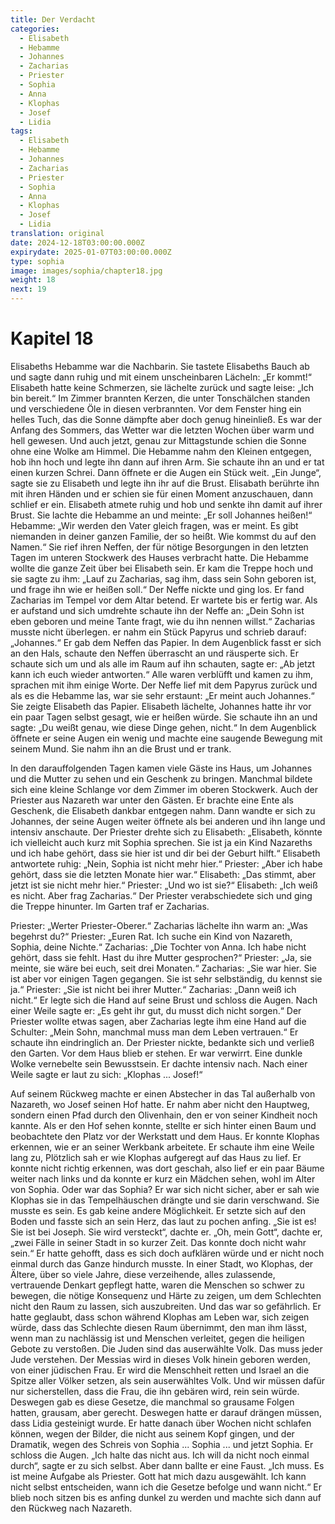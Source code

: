 ```yaml
---
title: Der Verdacht
categories:
  - Elisabeth
  - Hebamme
  - Johannes
  - Zacharias
  - Priester
  - Sophia
  - Anna
  - Klophas
  - Josef
  - Lidia
tags:
  - Elisabeth
  - Hebamme
  - Johannes
  - Zacharias
  - Priester
  - Sophia
  - Anna
  - Klophas
  - Josef
  - Lidia
translation: original
date: 2024-12-18T03:00:00.000Z
expirydate: 2025-01-07T03:00:00.000Z
type: sophia
image: images/sophia/chapter18.jpg
weight: 18
next: 19
---
```


# Kapitel 18



Elisabeths Hebamme war die Nachbarin.
Sie tastete Elisabeths Bauch ab und sagte dann ruhig und mit einem unscheinbaren Lächeln: „Er kommt!“
Elisabeth hatte keine Schmerzen, sie lächelte zurück und sagte leise: „Ich bin bereit.“
Im Zimmer brannten Kerzen, die unter Tonschälchen standen und verschiedene Öle in diesen verbrannten.
Vor dem Fenster hing ein helles Tuch, das die Sonne dämpfte aber doch genug hineinließ.
Es war der Anfang des Sommers, das Wetter war die letzten Wochen über warm und hell gewesen.
Und auch jetzt, genau zur Mittagstunde schien die Sonne ohne eine Wolke am Himmel.
Die Hebamme nahm den Kleinen entgegen, hob ihn hoch und legte ihn dann auf ihren Arm.
Sie schaute ihn an und er tat einen kurzen Schrei.
Dann öffnete er die Augen ein Stück weit.
„Ein Junge“, sagte sie zu Elisabeth und legte ihn ihr auf die Brust.
Elisabath berührte ihn mit ihren Händen und er schien sie für einen Moment anzuschauen, dann schlief er ein.
Elisabeth atmete ruhig und hob und senkte ihn damit auf ihrer Brust.
Sie lachte die Hebamme an und meinte: „Er soll Johannes heißen!“
Hebamme: „Wir werden den Vater gleich fragen, was er meint.
Es gibt niemanden in deiner ganzen Familie, der so heißt.
Wie kommst du auf den Namen.“
Sie rief ihren Neffen, der für nötige Besorgungen in den letzten Tagen im unteren Stockwerk des Hauses verbracht hatte.
Die Hebamme wollte die ganze Zeit über bei Elisabeth sein.
Er kam die Treppe hoch und sie sagte zu ihm: „Lauf zu Zacharias, sag ihm, dass sein Sohn geboren ist, und frage ihn wie er heißen soll.“
Der Neffe nickte und ging los.
Er fand Zacharias im Tempel vor dem Altar betend.
Er wartete bis er fertig war.
Als er aufstand und sich umdrehte schaute ihn der Neffe an: „Dein Sohn ist eben geboren und meine Tante fragt, wie du ihn nennen willst.“
Zacharias musste nicht überlegen.
er nahm ein Stück Papyrus und schrieb darauf: „Johannes.“
Er gab dem Neffen das Papier.
In dem Augenblick fasst er sich an den Hals, schaute den Neffen überrascht an und räusperte sich.
Er schaute sich um und als alle im Raum auf ihn schauten, sagte er: „Ab jetzt kann ich euch wieder antworten.“
Alle waren verblüfft und kamen zu ihm, sprachen mit ihm einige Worte.
Der Neffe lief mit dem Papyrus zurück und als es die Hebamme las, war sie sehr erstaunt: „Er meint auch Johannes.“
Sie zeigte Elisabeth das Papier.
Elisabeth lächelte, Johannes hatte ihr vor ein paar Tagen selbst gesagt, wie er heißen würde.
Sie schaute ihn an und sagte: „Du weißt genau, wie diese Dinge gehen, nicht.“
In dem Augenblick öffnete er seine Augen ein wenig und machte eine saugende Bewegung mit seinem Mund.
Sie nahm ihn an die Brust und er trank.

In den darauffolgenden Tagen kamen viele Gäste ins Haus, um Johannes und die Mutter zu sehen und ein Geschenk zu bringen.
Manchmal bildete sich eine kleine Schlange vor dem Zimmer im oberen Stockwerk.
Auch der Priester aus Nazareth war unter den Gästen.
Er brachte eine Ente als Geschenk, die Elisabeth dankbar entgegen nahm.
Dann wandte er sich zu Johannes, der seine Augen weiter öffnete als bei anderen und ihn lange und intensiv anschaute.
Der Priester drehte sich zu Elisabeth: „Elisabeth, könnte ich vielleicht auch kurz mit Sophia sprechen.
Sie ist ja ein Kind Nazareths und ich habe gehört, dass sie hier ist und dir bei der Geburt hilft.“
Elisabeth antwortete ruhig: „Nein, Sophia ist nicht mehr hier.“
Priester: „Aber ich habe gehört, dass sie die letzten Monate hier war.“
Elisabeth: „Das stimmt, aber jetzt ist sie nicht mehr hier.“
Priester: „Und wo ist sie?“
Elisabeth: „Ich weiß es nicht.
Aber frag Zacharias.“
Der Priester verabschiedete sich und ging die Treppe hinunter.
Im Garten traf er Zacharias.

Priester: „Werter Priester-Oberer.“
Zacharias lächelte ihn warm an: „Was begehrst du?“
Priester: „Euren Rat.
Ich suche ein Kind von Nazareth, Sophia, deine Nichte.“
Zacharias: „Die Tochter von Anna.
Ich habe nicht gehört, dass sie fehlt.
Hast du ihre Mutter gesprochen?“
Priester: „Ja, sie meinte, sie wäre bei euch, seit drei Monaten.“
Zacharias: „Sie war hier.
Sie ist aber vor einigen Tagen gegangen.
Sie ist sehr selbständig, du kennst sie ja.“
Priester: „Sie ist nicht bei ihrer Mutter.“
Zacharias: „Dann weiß ich nicht.“
Er legte sich die Hand auf seine Brust und schloss die Augen.
Nach einer Weile sagte er: „Es geht ihr gut, du musst dich nicht sorgen.“
Der Priester wollte etwas sagen, aber Zacharias legte ihm eine Hand auf die Schulter: „Mein Sohn, manchmal muss man dem Leben vertrauen.“
Er schaute ihn eindringlich an.
Der Priester nickte, bedankte sich und verließ den Garten.
Vor dem Haus blieb er stehen.
Er war verwirrt.
Eine dunkle Wolke vernebelte sein Bewusstsein.
Er dachte intensiv nach.
Nach einer Weile sagte er laut zu sich: „Klophas ... Josef!“

Auf seinem Rückweg machte er einen Abstecher in das Tal außerhalb von Nazareth, wo Josef seinen Hof hatte.
Er nahm aber nicht den Hauptweg, sondern einen Pfad durch den Olivenhain, den er von seiner Kindheit noch kannte.
Als er den Hof sehen konnte, stellte er sich hinter einen Baum und beobachtete den Platz vor der Werkstatt und dem Haus.
Er konnte Klophas erkennen, wie er an seiner Werkbank arbeitete.
Er schaute ihm eine Weile lang zu, Plötzlich sah er wie Klophas aufgeregt auf das Haus zu lief.
Er konnte nicht richtig erkennen, was dort geschah, also lief er ein paar Bäume weiter nach links und da konnte er kurz ein Mädchen sehen, wohl im Alter von Sophia.
Oder war das Sophia?
Er war sich nicht sicher, aber er sah wie Klophas sie in das Tempelhäuschen drängte und sie darin verschwand.
Sie musste es sein.
Es gab keine andere Möglichkeit.
Er setzte sich auf den Boden und fasste sich an sein Herz, das laut zu pochen anfing.
„Sie ist es! Sie ist bei Joseph.
Sie wird versteckt“, dachte er.
„Oh, mein Gott“, dachte er, „zwei Fälle in seiner Stadt in so kurzer Zeit.
Das konnte doch nicht wahr sein.“
Er hatte gehofft, dass es sich doch aufklären würde und er nicht noch einmal durch das Ganze hindurch musste.
In einer Stadt, wo Klophas, der Ältere, über so viele Jahre, diese verzeihende, alles zulassende, vertrauende Denkart gepflegt hatte, waren die Menschen so schwer zu bewegen, die nötige Konsequenz und Härte zu zeigen, um dem Schlechten nicht den Raum zu lassen, sich auszubreiten.
Und das war so gefährlich.
Er hatte geglaubt, dass schon während Klophas am Leben war, sich zeigen würde, dass das Schlechte diesen Raum übernimmt, den man ihm lässt, wenn man zu nachlässig ist und Menschen verleitet, gegen die heiligen Gebote zu verstoßen.
Die Juden sind das auserwählte Volk.
Das muss jeder Jude verstehen.
Der Messias wird in dieses Volk hinein geboren werden, von einer jüdischen Frau.
Er wird die Menschheit retten und Israel an die Spitze aller Völker setzen, als sein auserwähltes Volk.
Und wir müssen dafür nur sicherstellen, dass die Frau, die ihn gebären wird, rein sein würde.
Deswegen gab es diese Gesetze, die manchmal so grausame Folgen hatten, grausam, aber gerecht.
Deswegen hatte er darauf drängen müssen, dass Lidia gesteinigt wurde.
Er hatte danach über Wochen nicht schlafen können, wegen der Bilder, die nicht aus seinem Kopf gingen, und der Dramatik, wegen des Schreis von Sophia ... Sophia ... und jetzt Sophia.
Er schloss die Augen.
„Ich halte das nicht aus.
Ich will da nicht noch einmal durch“, sagte er zu sich selbst.
Aber dann ballte er eine Faust.
„Ich muss.
Es ist meine Aufgabe als Priester.
Gott hat mich dazu ausgewählt.
Ich kann nicht selbst entscheiden, wann ich die Gesetze befolge und wann nicht.“
Er blieb noch sitzen bis es anfing dunkel zu werden und machte sich dann auf den Rückweg nach Nazareth.
